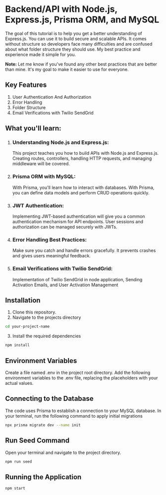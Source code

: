 # Backend/API with Node.js, Express.js, Prisma ORM, and MySQL

The goal of this tutorial is to help you get a better understanding of Express.js. You can use it to build secure and scalable APIs.
It comes without structure so developers face many difficulties and are confused about what folder structure they should use. My best practice and experience made it simple for you.

**Note:** Let me know if you've found any other best practices that are better than mine. It's my goal to make it easier to use for everyone.

## Key Features

1. User Authentication And Authorization
2. Error Handling
3. Folder Structure
4. Email Verifications with Twilio SendGrid

## What you'll learn:

1. ### Understanding Node.js and Express.js:
   This project teaches you how to build APIs with Node.js and Express.js. Creating routes, controllers, handling HTTP requests, and managing middleware will be covered.

2. ### Prisma ORM with MySQL:
   With Prisma, you'll learn how to interact with databases. With Prisma, you can define data models and perform CRUD operations quickly.

3. ### JWT Authentication:
   Implementing JWT-based authentication will give you a common authentication mechanism for API endpoints. User sessions and authorization can be managed securely with JWTs.

4. ### Error Handling Best Practices:
   Make sure you catch and handle errors gracefully. It prevents crashes and gives users meaningful feedback.

5. ### Email Verifications with Twilio SendGrid:
   Implementation of Twilio SendGrid in node application, Sending Activation Emails, and User Activation Management


## Installation

1. Clone this repository.
2. Navigate to the projects directory

```bash
cd your-project-name
```

3. Install the required dependencies

```bash
npm install
```

## Environment Variables

Create a file named .env in the project root directory.
Add the following environment variables to the .env file, replacing the placeholders with your actual values.

## Connecting to the Database

The code uses Prisma to establish a connection to your MySQL database.
In your terminal, run the following command to apply initial migrations

```bash
npx prisma migrate dev --name init
```

## Run Seed Command

Open your terminal and navigate to the project directory.
```bash
npm run seed
```

## Running the Application

```bash
npm start
```

